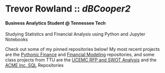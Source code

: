 <!--
**dBCooper2/dBCooper2** is a ✨ _special_ ✨ repository because its `README.md` (this file) appears on your GitHub profile.

Here are some ideas to get you started:

- 🔭 I’m currently working on ...
- 🌱 I’m currently learning ...
- 👯 I’m looking to collaborate on ...
- 🤔 I’m looking for help with ...
- 💬 Ask me about ...
- 📫 How to reach me: ...
- 😄 Pronouns: ...
- ⚡ Fun fact: ...
-->

# Trevor Rowland :: _dBCooper2_

#### Business Analytics Student @ Tennessee Tech

Studying Statistics and Financial Analysis using Python and Jupyter Notebooks

Check out some of my pinned repositories below! My most recent projects are the [Pythonic Finance](https://github.com/dBCooper2/pythonic-finance) and [Financial Modeling](https://github.com/dBCooper2/financial-modeling) repositories, and some class projects from TTU are the [UCEMC RFP and SWOT Analysis](https://github.com/dBCooper2/UCEMC-RFP-and-SWOT-Analysis) and the [ACME Inc. SQL](https://github.com/dBCooper2/ACME_INC_SQL) Repositories
